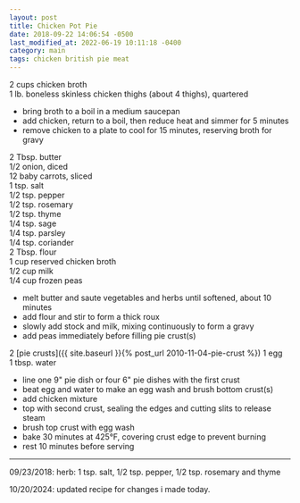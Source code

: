 ```yaml
---
layout: post
title: Chicken Pot Pie
date: 2018-09-22 14:06:54 -0500
last_modified_at: 2022-06-19 10:11:18 -0400
category: main
tags: chicken british pie meat
---
```

2 cups chicken broth  
1 lb. boneless skinless chicken thighs (about 4 thighs), quartered  
* bring broth to a boil in a medium saucepan
* add chicken, return to a boil, then reduce heat and simmer for 5 minutes
* remove chicken to a plate to cool for 15 minutes, reserving broth for gravy

2 Tbsp. butter  
1/2 onion, diced  
12 baby carrots, sliced  
1 tsp. salt  
1/2 tsp. pepper  
1/2 tsp. rosemary  
1/2 tsp. thyme  
1/4 tsp. sage  
1/4 tsp. parsley  
1/4 tsp. coriander  
2 Tbsp. flour  
1 cup reserved chicken broth  
1/2 cup milk  
1/4 cup frozen peas  
* melt butter and saute vegetables and herbs until softened, about 10 minutes  
* add flour and stir to form a thick roux
* slowly add stock and milk, mixing continuously to form a gravy
* add peas immediately before filling pie crust(s)

2 [pie crusts]({{ site.baseurl }}{% post_url 2010-11-04-pie-crust %})
1 egg  
1 tbsp. water  
* line one 9" pie dish or four 6" pie dishes with the first crust
* beat egg and water to make an egg wash and brush bottom crust(s)
* add chicken mixture
* top with second crust, sealing the edges and cutting slits to release steam
* brush top crust with egg wash
* bake 30 minutes at 425°F, covering crust edge to prevent burning
* rest 10 minutes before serving

---

09/23/2018: herb: 1 tsp. salt, 1/2 tsp. pepper, 1/2 tsp. rosemary and thyme

10/20/2024: updated recipe for changes i made today.

